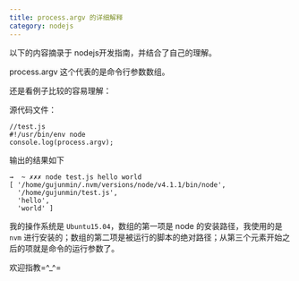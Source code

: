 ```yaml
---
title: process.argv 的详细解释
category: nodejs
---
```


以下的内容摘录于 nodejs开发指南，并结合了自己的理解。

process.argv 这个代表的是命令行参数数组。

还是看例子比较的容易理解：

源代码文件：

    //test.js
    #!/usr/bin/env node
    console.log(process.argv);
    
输出的结果如下

    →  ~ ✗✗✗ node test.js hello world
    [ '/home/gujunmin/.nvm/versions/node/v4.1.1/bin/node',
      '/home/gujunmin/test.js',
      'hello',
      'world' ]

我的操作系统是 `Ubuntu15.04`，数组的第一项是 node 的安装路径，我使用的是 `nvm` 进行安装的；数组的第二项是被运行的脚本的绝对路径；从第三个元素开始之后的项就是命令的运行参数了。

欢迎指教=^_^=
